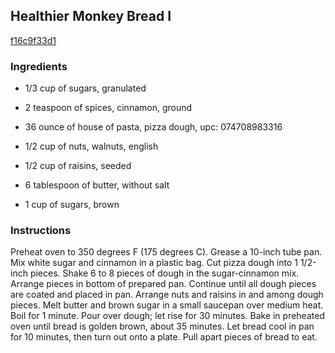 ## Healthier Monkey Bread I

[f16c9f33d1](http://allrecipes.com/recipe/healthier-monkey-bread-i/)

### Ingredients

 - 1/3 cup of sugars, granulated

 - 2 teaspoon of spices, cinnamon, ground

 - 36 ounce of house of pasta, pizza dough, upc: 074708983316

 - 1/2 cup of nuts, walnuts, english

 - 1/2 cup of raisins, seeded

 - 6 tablespoon of butter, without salt

 - 1 cup of sugars, brown

### Instructions

Preheat oven to 350 degrees F (175 degrees C). Grease a 10-inch tube pan. Mix white sugar and cinnamon in a plastic bag. Cut pizza dough into 1 1/2-inch pieces. Shake 6 to 8 pieces of dough in the sugar-cinnamon mix. Arrange pieces in bottom of prepared pan. Continue until all dough pieces are coated and placed in pan. Arrange nuts and raisins in and among dough pieces. Melt butter and brown sugar in a small saucepan over medium heat. Boil for 1 minute. Pour over dough; let rise for 30 minutes. Bake in preheated oven until bread is golden brown, about 35 minutes. Let bread cool in pan for 10 minutes, then turn out onto a plate. Pull apart pieces of bread to eat.
